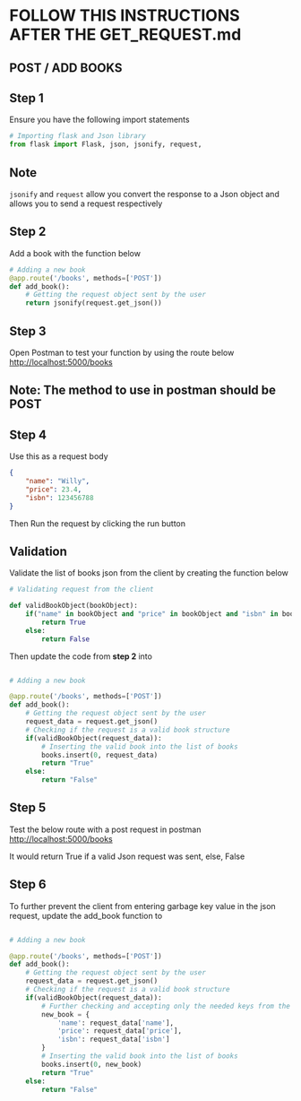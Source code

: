 # FOLLOW THIS INSTRUCTIONS AFTER THE GET_REQUEST.md

## POST / ADD BOOKS

## Step 1

Ensure you have the following import statements

```python
# Importing flask and Json library
from flask import Flask, json, jsonify, request,
```

## Note

`jsonify` and `request` allow you convert the response to a Json object and allows you to send a request respectively

## Step 2

Add a book with the function below

```python
# Adding a new book
@app.route('/books', methods=['POST'])
def add_book():
    # Getting the request object sent by the user
    return jsonify(request.get_json())

```

## Step 3

 Open Postman to test your function by using the route below
<http://localhost:5000/books>

## Note: The method to use in postman should be POST

## Step 4

Use this as a request body

```json
{
    "name": "Willy",
    "price": 23.4,
    "isbn": 123456788
}
```

Then Run the request by clicking the run button

## Validation

Validate the list of books json from the client by creating the function below

```python
# Validating request from the client

def validBookObject(bookObject):
    if("name" in bookObject and "price" in bookObject and "isbn" in bookObject):
        return True
    else:
        return False

```

Then update the code from **step 2** into

```python

# Adding a new book

@app.route('/books', methods=['POST'])
def add_book():
    # Getting the request object sent by the user
    request_data = request.get_json()
    # Checking if the request is a valid book structure
    if(validBookObject(request_data)):
        # Inserting the valid book into the list of books
        books.insert(0, request_data)
        return "True"
    else:
        return "False"


```

## Step 5

Test the below route with a post request in postman
<http://localhost:5000/books>

It would return True if a valid Json request was sent, else, False

## Step 6

To further prevent the client from entering garbage key value in the json request, update the add_book function to

```python

# Adding a new book

@app.route('/books', methods=['POST'])
def add_book():
    # Getting the request object sent by the user
    request_data = request.get_json()
    # Checking if the request is a valid book structure
    if(validBookObject(request_data)):
        # Further checking and accepting only the needed keys from the clients request
        new_book = {
            'name': request_data['name'],
            'price': request_data['price'],
            'isbn': request_data['isbn']
        }
        # Inserting the valid book into the list of books
        books.insert(0, new_book)
        return "True"
    else:
        return "False"

```
